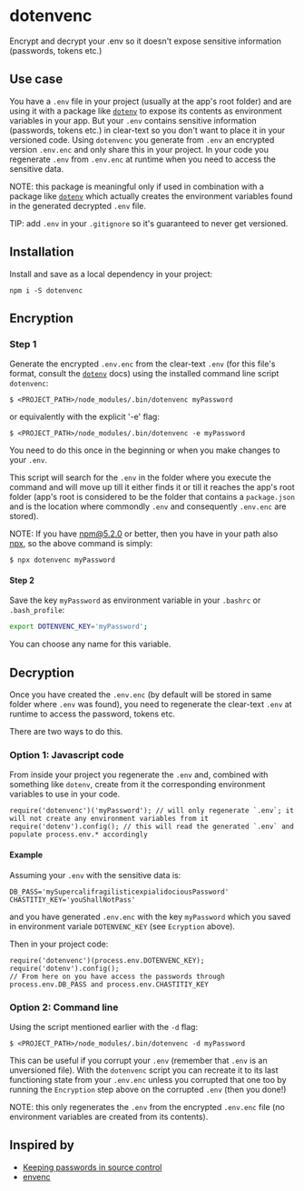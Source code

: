 # dotenvenc

  Encrypt and decrypt your .env so it doesn't expose sensitive information (passwords, tokens etc.)

## Use case

You have a `.env` file in your project (usually at the app's root folder) and are using it with a package
like [`dotenv`](https://www.npmjs.com/package/dotenv) to expose its contents as environment variables in your app.
But your `.env` contains sensitive information (passwords, tokens etc.) in clear-text so you don't want to place it in
your versioned code. Using `dotenvenc` you generate from `.env` an encrypted version `.env.enc` and only share
this in your project. In your code you regenerate `.env` from `.env.enc` at runtime when you need to access the sensitive data.

NOTE: this package is meaningful only if used in combination with a package like [`dotenv`](https://www.npmjs.com/package/dotenv) 
which actually creates the environment variables found in the generated decrypted `.env` file.

TIP: add `.env` in your `.gitignore` so it's guaranteed to never get versioned.

## Installation

Install and save as a local dependency in your project:
```
npm i -S dotenvenc
```

## Encryption

### Step 1

Generate the encrypted `.env.enc` from the clear-text `.env` (for this file's format, consult the [`dotenv`](https://www.npmjs.com/package/dotenv) docs)
using the installed command line script `dotenvenc`:

```
$ <PROJECT_PATH>/node_modules/.bin/dotenvenc myPassword
```
or equivalently with the explicit '-e' flag:
```
$ <PROJECT_PATH>/node_modules/.bin/dotenvenc -e myPassword
```

You need to do this once in the beginning or when you make changes to your `.env`.

This script will search for the `.env` in the folder where you execute the command and will move up till it either finds it
or till it reaches the app's root folder (app's root is considered to be the folder that contains a `package.json` and
is the location where commondly `.env` and consequently `.env.enc` are stored).

NOTE: If you have npm@5.2.0 or better, then you have in your path also [npx](https://www.npmjs.com/package/npx), so the above command is simply:
```
$ npx dotenvenc myPassword
```

#### Step 2

Save the key `myPassword` as environment variable in your `.bashrc` or `.bash_profile`:
```bash
export DOTENVENC_KEY='myPassword';
```

You can choose any name for this variable.

## Decryption

Once you have created the `.env.enc` (by default will be stored in same folder where `.env` was found), you need to
regenerate the clear-text `.env` at runtime to access the password, tokens etc.

There are two ways to do this.

### Option 1: Javascript code

From inside your project you regenerate the `.env` and, combined with something like `dotenv`, create from it the
corresponding environment variables to use in your code.
```
require('dotenvenc')('myPassword'); // will only regenerate `.env`; it will not create any environment variables from it
require('dotenv').config(); // this will read the generated `.env` and populate process.env.* accordingly
```

#### Example

Assuming your `.env` with the sensitive data is:
```
DB_PASS='mySupercalifragilisticexpialidociousPassword'
CHASTITIY_KEY='youShallNotPass'
```
and you have generated `.env.enc` with the key `myPassword` which you saved in environment variale `DOTENVENC_KEY`  (see `Ecryption` above).

Then in your project code:
```
require('dotenvenc')(process.env.DOTENVENC_KEY);
require('dotenv').config();
// From here on you have access the passwords through process.env.DB_PASS and process.env.CHASTITIY_KEY
```

### Option 2: Command line

Using the script mentioned earlier with the `-d` flag:
```
$ <PROJECT_PATH>/node_modules/.bin/dotenvenc -d myPassword
```

This can be useful if you corrupt your `.env` (remember that `.env` is an unversioned file). With the `dotenvenc` script
you can recreate it to its last functioning state from your `.env.enc` unless you corrupted that one too by running
the `Encryption` step above on the corrupted `.env` (then you done!)

NOTE: this only regenerates the `.env` from the encrypted `.env.enc` file (no environment variables are created from its contents).

## Inspired by

* [Keeping passwords in source control](http://ejohn.org/blog/keeping-passwords-in-source-control/)
* [envenc](https://www.npmjs.com/package/envenc)
